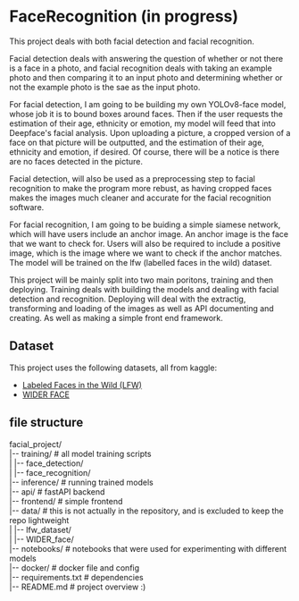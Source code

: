 # FaceRecognition (in progress)

This project deals with both facial detection and facial recognition. 

Facial detection deals with answering the question of whether or not there is a face in a photo, and facial recognition deals with taking an example photo and then comparing it to an input photo and determining whether or not the example photo is the sae as the input photo. 

For facial detection, I am going to be building my own YOLOv8-face model, whose job it is to bound boxes around faces. Then if the user requests the estimation of their age, ethnicity or emotion, my model will feed that into Deepface's facial analysis. Upon uploading a picture, a cropped version of a face on that picture will be outputted, and the estimation of their age, ethnicity and emotion, if desired. Of course, there will be a notice is there are no faces detected in the picture.

Facial detection, will also be used as a preprocessing step to facial recognition to make the program more rebust, as having cropped faces makes the images much cleaner and accurate for the facial recognition software. 

For facial recognition, I am going to be buiding a simple siamese network, which will have users include an anchor image. An anchor image is the face that we want to check for. Users will also be required to include a positive image, which is the image where we want to check if the anchor matches. The model will be trained on the lfw (labelled faces in the wild) dataset.

This project will be mainly split into two main poritons, training and then deploying. Training deals with building the models and dealing with facial detection and recognition. Deploying will deal with the extractig, transforming and loading of the images as well as API documenting and creating. As well as making a simple front end framework.

## Dataset

This project uses the following datasets, all from kaggle:
- [Labeled Faces in the Wild (LFW)](https://www.kaggle.com/datasets/jessicali9530/lfw-dataset)
- [WIDER FACE](https://www.kaggle.com/datasets/aiacademymaterials/wider-face-detection)

## file structure

facial_project/ <br>
|-- training/ # all model training scripts <br>
| |-- face_detection/ <br>
| |-- face_recognition/ <br>
|-- inference/ # running trained models <br>
|-- api/ # fastAPI backend <br> 
|-- frontend/ # simple frontend <br>
|-- data/ # this is not actually in the repository, and is excluded to keep the repo lightweight <br>
| |-- lfw_dataset/ <br>
| |-- WIDER_face/ <br>
|-- notebooks/ # notebooks that were used for experimenting with different models <br>
|-- docker/ # docker file and config <br>
|-- requirements.txt # dependencies <br>
|-- README.md # project overview :) <br>
